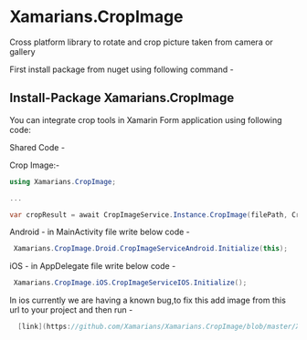 # Xamarians.CropImage
   Cross platform library to rotate and crop picture taken from camera or gallery
   
First install package from nuget using following command -
## Install-Package Xamarians.CropImage

You can integrate crop tools in Xamarin Form application using following code:

Shared Code -

Crop Image:- 

```c#
using Xamarians.CropImage;

...

var cropResult = await CropImageService.Instance.CropImage(filePath, CropRatioType.None);

```

Android - in MainActivity file write below code -
```c#
 Xamarians.CropImage.Droid.CropImageServiceAndroid.Initialize(this);
```

iOS - in AppDelegate file write below code -
```c#
 Xamarians.CropImage.iOS.CropImageServiceIOS.Initialize();
```
In ios currently we are having a known bug,to fix this add image from this url to your project and then run - 
 ```c#
   [link](https://github.com/Xamarians/Xamarians.CropImage/blob/master/Xamarians.CropImage.iOS/Resources/rotate_button.png)
```
